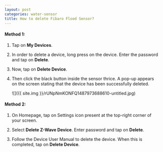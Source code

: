 ```yaml
---
layout: post
categories: water-sensor
title: How to delete Fibaro Flood Sensor?
---
```


#### **Method 1:**

1. Tap on **My Devices**.

2. In order to delete a device, long press on the device. Enter the password and tap on **Delete**.

3. Now, tap on **Delete Device**.

4. Then click the black button inside the sensor thrice. A pop-up appears on the screen stating that the device has been successfully deleted.

    ![]({{ site.img }}/rUNpNmKONFQ1487973688610-untitled.jpg)

#### **Method 2:**

1. On Homepage, tap on Settings icon present at the top-right corner of your screen.

2. Select **Delete Z-Wave Device**. Enter password and tap on **Delete**.

3. Follow the Device User Manual to delete the device. When this is completed, tap on **Delete Device**.